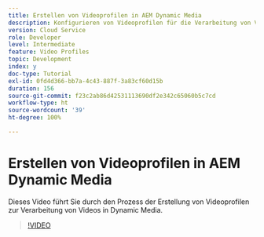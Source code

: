 ```yaml
---
title: Erstellen von Videoprofilen in AEM Dynamic Media
description: Konfigurieren von Videoprofilen für die Verarbeitung von Videos in Dynamic Media
version: Cloud Service
role: Developer
level: Intermediate
feature: Video Profiles
topic: Development
index: y
doc-type: Tutorial
exl-id: 0fd4d366-bb7a-4c43-887f-3a83cf60d15b
duration: 156
source-git-commit: f23c2ab86d42531113690df2e342c65060b5c7cd
workflow-type: ht
source-wordcount: '39'
ht-degree: 100%

---
```


# Erstellen von Videoprofilen in AEM Dynamic Media

Dieses Video führt Sie durch den Prozess der Erstellung von Videoprofilen zur Verarbeitung von Videos in Dynamic Media.

>[!VIDEO](https://video.tv.adobe.com/v/335382?quality=12&learn=on)
